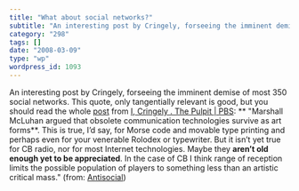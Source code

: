 ```yaml
---
title: "What about social networks?"
subtitle: "An interesting post by Cringely, forseeing the imminent demise of most 350 social networks. This quo..."
category: "298"
tags: []
date: "2008-03-09"
type: "wp"
wordpress_id: 1093
---
```

An interesting post by Cringely, forseeing the imminent demise of most 350 social networks. This quote, only tangentially relevant is good, but you should read the whole [post](http://www.pbs.org/cringely/pulpit/2008/pulpit_20080307_004467.html) from [I, Cringely . The Pulpit | PBS](http://www.pbs.org/cringely/pulpit/):
**
 "Marshall McLuhan argued that obsolete communication technologies survive as art forms**. This is true, I’d say, for Morse code and movable type printing and perhaps even for your venerable Rolodex or typewriter. But it isn’t yet true for CB radio, nor for most Internet technologies. Maybe they **aren’t old enough yet to be appreciated**. In the case of CB I think range of reception limits the possible population of players to something less than an artistic critical mass." 
 (from: [Antisocial](http://www.pbs.org/cringely/pulpit/2008/pulpit_20080307_004467.html))